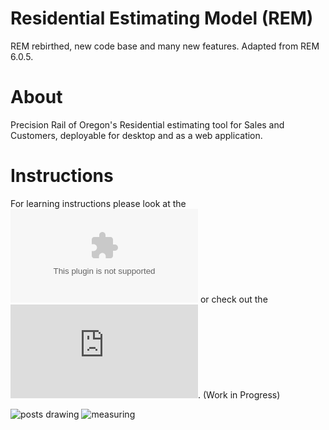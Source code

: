 # Residential Estimating Model (REM)
 REM rebirthed, new code base and many new features. Adapted from REM 6.0.5.
 
# About
  Precision Rail of Oregon's Residential estimating tool for Sales and Customers, deployable for desktop and as a web application.
 
# Instructions
 For learning instructions please look at the ![powerpoint presentation](https://github.com/yothebob/REM/blob/main/datafiles/help/REM.pptx) 
 or check out the ![offline manual](https://github.com/yothebob/REM/blob/main/datafiles/help/index.html). (Work in Progress)
 
 
 
 
 ![posts drawing](https://user-images.githubusercontent.com/70663174/130639958-7eaca331-ed15-4483-b431-2330cf840a65.JPG)
![measuring](https://user-images.githubusercontent.com/70663174/130639978-bc8a384a-b28c-4b5f-aee8-1a4f51bf6c86.JPG)


